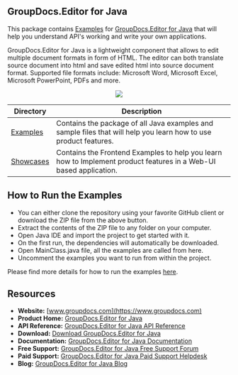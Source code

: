 ## GroupDocs.Editor for Java

This package contains [Examples](https://github.com/groupdocs-editor/GroupDocs.Editor-for-Java/tree/master/Examples) for [GroupDocs.Editor for Java](https://products.groupdocs.com/editor/java) that will help you understand API's working and write your own applications.

GroupDocs.Editor for Java is a lightweight component that allows to edit multiple document formats in form of HTML. The editor can both translate source document into html and save edited html into source document format. Supported file formats include: Microsoft Word, Microsoft Excel, Microsoft PowerPoint, PDFs and more.

<p align="center">

  <a title="Download complete GroupDocs.Editor for Java source code" href="https://codeload.github.com/groupdocs-editor/GroupDocs.Editor-for-Java/zip/master">
	<img src="https://raw.github.com/AsposeExamples/java-examples-dashboard/master/images/downloadZip-Button-Large.png" />
  </a>
</p>

Directory | Description
--------- | -----------
[Examples](https://github.com/groupdocs-editor/GroupDocs.Editor-for-Java/tree/master/Examples)  | Contains the package of all Java examples and sample files that will help you learn how to use product features.
[Showcases](#)  | Contains the Frontend Examples to help you learn how to Implement product features in a Web-UI based application.

## How to Run the Examples

+ You can either clone the repository using your favorite GitHub client or download the ZIP file from the above button.
+ Extract the contents of the ZIP file to any folder on your computer.
+ Open Java IDE and import the project to get started with it.
+ On the first run, the dependencies will automatically be downloaded.
+ Open MainClass.java file, all the examples are called from here.
+ Uncomment the examples you want to run from within the project.

Please find more details for how to run the examples [here](https://docs.groupdocs.com/display/editorjava/How+to+Run+Examples).

##  Resources

+ **Website:** [www.groupdocs.com](https://www.groupdocs.com)
+ **Product Home:** [GroupDocs.Editor for Java](https://products.groupdocs.com/editor/java)
+ **API Reference:** [GroupDocs.Editor for Java API Reference](https://apireference.groupdocs.com/java/editor)
+ **Download:** [Download GroupDocs.Editor for Java](https://artifact.groupdocs.com/repo/com/groupdocs/groupdocs-editor/)
+ **Documentation:** [GroupDocs.Editor for Java Documentation](https://docs.groupdocs.com/display/editorjava/Home)
+ **Free Support:** [GroupDocs.Editor for Java Free Support Forum](https://forum.groupdocs.com/c/editor)
+ **Paid Support:** [GroupDocs.Editor for Java Paid Support Helpdesk](https://helpdesk.groupdocs.com/)
+ **Blog:** [GroupDocs.Editor for Java Blog](https://blog.groupdocs.com/category/groupdocs-editor-product-family/)
